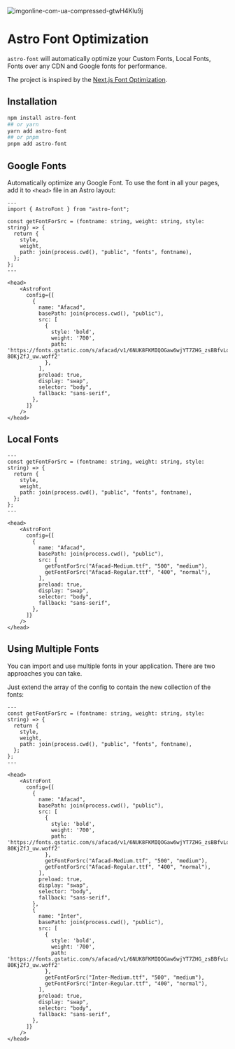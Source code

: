 ![imgonline-com-ua-compressed-gtwH4Klu9j](https://github.com/rishi-raj-jain/astro-font/assets/46300090/6a9588d0-50b9-4ade-91ee-76c7a201e1a6)


# Astro Font Optimization

`astro-font` will automatically optimize your Custom Fonts, Local Fonts, Fonts over any CDN and Google fonts for performance.

The project is inspired by the [Next.js Font Optimization](https://nextjs.org/docs/pages/building-your-application/optimizing/fonts).


## Installation

```bash
npm install astro-font
## or yarn
yarn add astro-font
## or pnpm
pnpm add astro-font
```

## Google Fonts

Automatically optimize any Google Font. To use the font in all your pages, add it to `<head>` file in an Astro layout:

```astro
---
import { AstroFont } from "astro-font";

const getFontForSrc = (fontname: string, weight: string, style: string) => {
  return {
    style,
    weight,
    path: join(process.cwd(), "public", "fonts", fontname),
  };
};
---

<head>
    <AstroFont
      config={[
        {
          name: "Afacad",
          basePath: join(process.cwd(), "public"),
          src: [
            {
              style: 'bold',
              weight: '700',
              path: 'https://fonts.gstatic.com/s/afacad/v1/6NUK8FKMIQOGaw6wjYT7ZHG_zsBBfvLqagk-80KjZfJ_uw.woff2'
            },
          ],
          preload: true,
          display: "swap",
          selector: "body",
          fallback: "sans-serif",
        },
      ]}
    />
</head>
```

## Local Fonts

```astro
---
const getFontForSrc = (fontname: string, weight: string, style: string) => {
  return {
    style,
    weight,
    path: join(process.cwd(), "public", "fonts", fontname),
  };
};
---

<head>
    <AstroFont
      config={[
        {
          name: "Afacad",
          basePath: join(process.cwd(), "public"),
          src: [
            getFontForSrc("Afacad-Medium.ttf", "500", "medium"),
            getFontForSrc("Afacad-Regular.ttf", "400", "normal"),
          ],
          preload: true,
          display: "swap",
          selector: "body",
          fallback: "sans-serif",
        },
      ]}
    />
</head>
```

## Using Multiple Fonts

You can import and use multiple fonts in your application. There are two approaches you can take.

Just extend the array of the config to contain the new collection of the fonts:

```astro
---
const getFontForSrc = (fontname: string, weight: string, style: string) => {
  return {
    style,
    weight,
    path: join(process.cwd(), "public", "fonts", fontname),
  };
};
---

<head>
    <AstroFont
      config={[
        {
          name: "Afacad",
          basePath: join(process.cwd(), "public"),
          src: [
            {
              style: 'bold',
              weight: '700',
              path: 'https://fonts.gstatic.com/s/afacad/v1/6NUK8FKMIQOGaw6wjYT7ZHG_zsBBfvLqagk-80KjZfJ_uw.woff2'
            },
            getFontForSrc("Afacad-Medium.ttf", "500", "medium"),
            getFontForSrc("Afacad-Regular.ttf", "400", "normal"),
          ],
          preload: true,
          display: "swap",
          selector: "body",
          fallback: "sans-serif",
        },
        {
          name: "Inter",
          basePath: join(process.cwd(), "public"),
          src: [
            {
              style: 'bold',
              weight: '700',
              path: 'https://fonts.gstatic.com/s/afacad/v1/6NUK8FKMIQOGaw6wjYT7ZHG_zsBBfvLqagk-80KjZfJ_uw.woff2'
            },
            getFontForSrc("Inter-Medium.ttf", "500", "medium"),
            getFontForSrc("Inter-Regular.ttf", "400", "normal"),
          ],
          preload: true,
          display: "swap",
          selector: "body",
          fallback: "sans-serif",
        },
      ]}
    />
</head>
```

